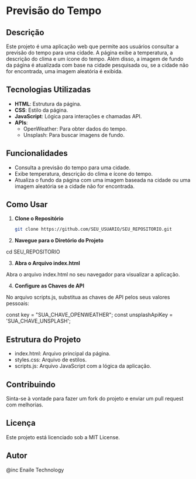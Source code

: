 # Previsão do Tempo

## Descrição

Este projeto é uma aplicação web que permite aos usuários consultar a previsão do tempo para uma cidade. A página exibe a temperatura, a descrição do clima e um ícone do tempo. Além disso, a imagem de fundo da página é atualizada com base na cidade pesquisada ou, se a cidade não for encontrada, uma imagem aleatória é exibida.

## Tecnologias Utilizadas

- **HTML**: Estrutura da página.
- **CSS**: Estilo da página.
- **JavaScript**: Lógica para interações e chamadas API.
- **APIs**:
  - OpenWeather: Para obter dados do tempo.
  - Unsplash: Para buscar imagens de fundo.

## Funcionalidades

- Consulta a previsão do tempo para uma cidade.
- Exibe temperatura, descrição do clima e ícone do tempo.
- Atualiza o fundo da página com uma imagem baseada na cidade ou uma imagem aleatória se a cidade não for encontrada.

## Como Usar

1. **Clone o Repositório**

   ```bash
   git clone https://github.com/SEU_USUARIO/SEU_REPOSITORIO.git

2. **Navegue para o Diretório do Projeto**

cd SEU_REPOSITORIO

3. **Abra o Arquivo index.html**

Abra o arquivo index.html no seu navegador para visualizar a aplicação.

4. **Configure as Chaves de API**

No arquivo scripts.js, substitua as chaves de API pelos seus valores pessoais:

const key = "SUA_CHAVE_OPENWEATHER";
const unsplashApiKey = 'SUA_CHAVE_UNSPLASH';

## Estrutura do Projeto

- index.html: Arquivo principal da página.
- styles.css: Arquivo de estilos.
- scripts.js: Arquivo JavaScript com a lógica da aplicação.

## Contribuindo

Sinta-se à vontade para fazer um fork do projeto e enviar um pull request com melhorias.

## Licença
Este projeto está licenciado sob a MIT License.

## Autor
@inc Enaile Technology

